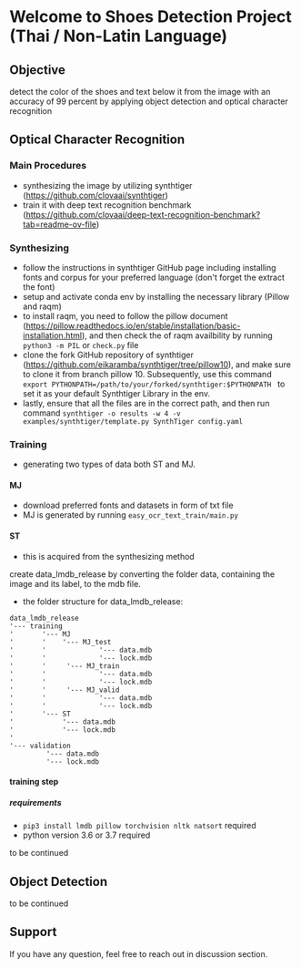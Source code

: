 # Welcome to Shoes Detection Project (Thai / Non-Latin Language) 

## Objective

detect the color of the shoes and text below it from the image with an accuracy of 99 percent by applying object detection and optical character recognition

## Optical Character Recognition

### Main Procedures
- synthesizing the image by utilizing synthtiger (https://github.com/clovaai/synthtiger)
- train it with deep text recognition benchmark (https://github.com/clovaai/deep-text-recognition-benchmark?tab=readme-ov-file)

### Synthesizing

- follow the instructions in synthtiger GitHub page including installing fonts and corpus for your preferred language (don't forget the extract the font)
- setup and activate conda env by installing the necessary library (Pillow and raqm)
- to install raqm, you need to follow the pillow document (https://pillow.readthedocs.io/en/stable/installation/basic-installation.html), and then check the of raqm availbility by running `python3 -m PIL` or `check.py` file
- clone the fork GitHub repository of synthtiger (https://github.com/eikaramba/synthtiger/tree/pillow10), and make sure to clone it from branch pillow 10. Subsequently, use this command `export PYTHONPATH=/path/to/your/forked/synthtiger:$PYTHONPATH
` to set it as your default Synthtiger Library in the env.
- lastly, ensure that all the files are in the correct path, and then run command `synthtiger -o results -w 4 -v examples/synthtiger/template.py SynthTiger config.yaml`

### Training

- generating two types of data both ST and MJ.

#### MJ
- download preferred fonts and datasets in form of txt file
- MJ is generated by running `easy_ocr_text_train/main.py`

#### ST
- this is acquired from the synthesizing method

create data_lmdb_release by converting the folder data, containing the image and its label, to the mdb file.

- the folder structure for data_lmdb_release:
```
data_lmdb_release
'--- training
'       '--- MJ
'       '    '--- MJ_test
'       '             '--- data.mdb
'       '             '--- lock.mdb
'       '     '--- MJ_train
'       '             '--- data.mdb
'       '             '--- lock.mdb
'       '     '--- MJ_valid
'       '             '--- data.mdb
'       '             '--- lock.mdb
'       '--- ST
'            '--- data.mdb
'            '--- lock.mdb
'
'--- validation
         '--- data.mdb
         '--- lock.mdb
```

#### training step
##### requirements
- `pip3 install lmdb pillow torchvision nltk natsort` required
- python version 3.6 or 3.7 required


to be continued


## Object Detection

to be continued

## Support
If you have any question, feel free to reach out in discussion section.
